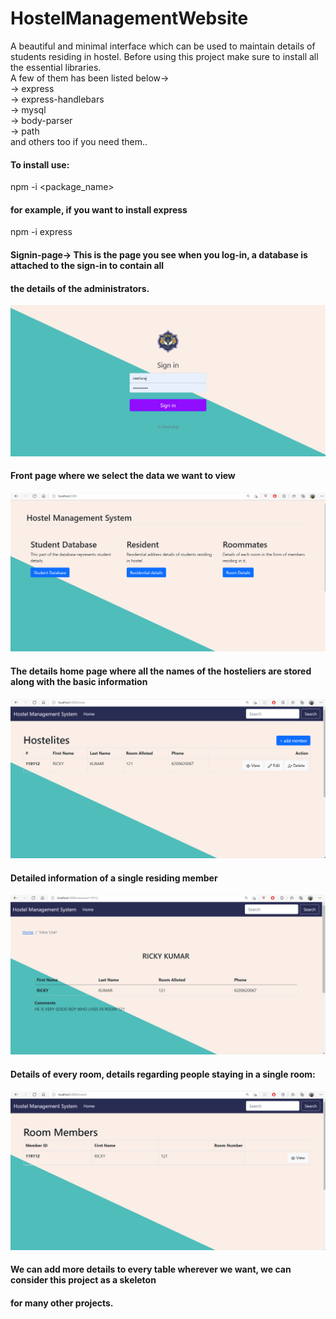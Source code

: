 # HostelManagementWebsite
A beautiful and minimal interface which can be used to maintain details of students residing in hostel.
Before using this project make sure to install all the essential libraries.  
A few of them has been listed below->  
-> express  
-> express-handlebars  
-> mysql  
-> body-parser  
-> path    
and others too if you need them..


#### To install use:  
npm -i <package_name>  

#### for example, if you want to install express  
npm -i express


#### Signin-page-> This is the page you see when you log-in, a database is attached to the sign-in to contain all  
#### the details of the administrators.  
![Sign-in page](./screenshots/signin-page.png)  


#### Front page where we select the data we want to view  
![Front-page](./screenshots/front-page.png)  


#### The details home page where all the names of the hosteliers are stored along with the basic information  
![general-details](./screenshots/general-details.png)  


#### Detailed information of a single residing member  
![detailed-information](./screenshots/detailed-info.png)  

#### Details of every room, details regarding people staying in a single room:  
![room-details](./screenshots/room-details.png)  


#### We can add more details to every table wherever we want, we can consider this project as a skeleton  
#### for many other projects.
